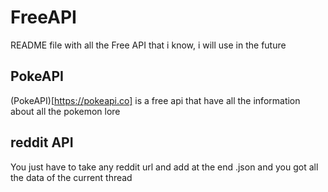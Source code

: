 # FreeAPI
README file with all the Free API that i know, i will use in the future

## PokeAPI
(PokeAPI)[https://pokeapi.co] is a free api that have all the information about all the pokemon lore

## reddit API
You just have to take any reddit url and add at the end .json and you got all the data of the current thread
